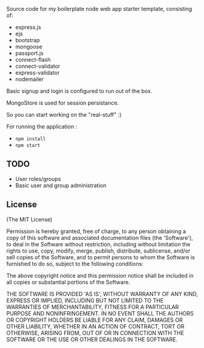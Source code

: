 Source code for my boilerplate node web app starter template, consisting of:

* express.js
* ejs
* bootstrap
* mongoose
* passport.js
* connect-flash
* connect-validator
* express-validator
* nodemailer

Basic signup and login is configured to run out of the box.

MongoStore is used for session persistance.

So you can start working on the "real-stuff" :)

For running the application :
* `npm install`
* `npm start`

## TODO

* User roles/groups
* Basic user and group administration

## License

(The MIT License)

Permission is hereby granted, free of charge, to any person obtaining
a copy of this software and associated documentation files (the
'Software'), to deal in the Software without restriction, including
without limitation the rights to use, copy, modify, merge, publish,
distribute, sublicense, and/or sell copies of the Software, and to
permit persons to whom the Software is furnished to do so, subject to
the following conditions:

The above copyright notice and this permission notice shall be
included in all copies or substantial portions of the Software.

THE SOFTWARE IS PROVIDED 'AS IS', WITHOUT WARRANTY OF ANY KIND,
EXPRESS OR IMPLIED, INCLUDING BUT NOT LIMITED TO THE WARRANTIES OF
MERCHANTABILITY, FITNESS FOR A PARTICULAR PURPOSE AND NONINFRINGEMENT.
IN NO EVENT SHALL THE AUTHORS OR COPYRIGHT HOLDERS BE LIABLE FOR ANY
CLAIM, DAMAGES OR OTHER LIABILITY, WHETHER IN AN ACTION OF CONTRACT,
TORT OR OTHERWISE, ARISING FROM, OUT OF OR IN CONNECTION WITH THE
SOFTWARE OR THE USE OR OTHER DEALINGS IN THE SOFTWARE.
